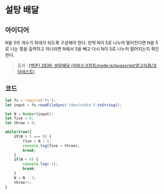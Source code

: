 # 설탕 배달

## 아이디어

N을 5의 개수가 최대가 되도록 구성해야 한다. 만약 N이 5로 나누어 떨어진다면 N을 5로 나눈 몫을 출력하고 아니라면 N에서 3을 빼고 다시 N이 5로 나누어 떨어지는지 확인한다.

> 출처 : [[백준] 2839. 설탕배달 (자바스크립트/node.js/javascript/알고리즘/코딩테스트)](https://nyang-in.tistory.com/175)
## 코드

```js
let fs = require('fs');
let input = fs.readFileSync('/dev/stdin').toString();

let N = Number(input);
let five = 0;
let three = 0;

while(true){
    if(N % 5 === 0) {
        five = N / 5;
        console.log(five + three);
        break;
    }
    if(N < 0) {
        console.log(-1);
        break;
    }
    N = N - 3;
    three++;
}
```
